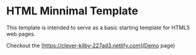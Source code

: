 # HTML Minnimal Template
This template is intended to serve as a basic starting template for HTML5 web pages.

Checkout the [https://clever-kilby-227ad3.netlify.com](Demo page)
